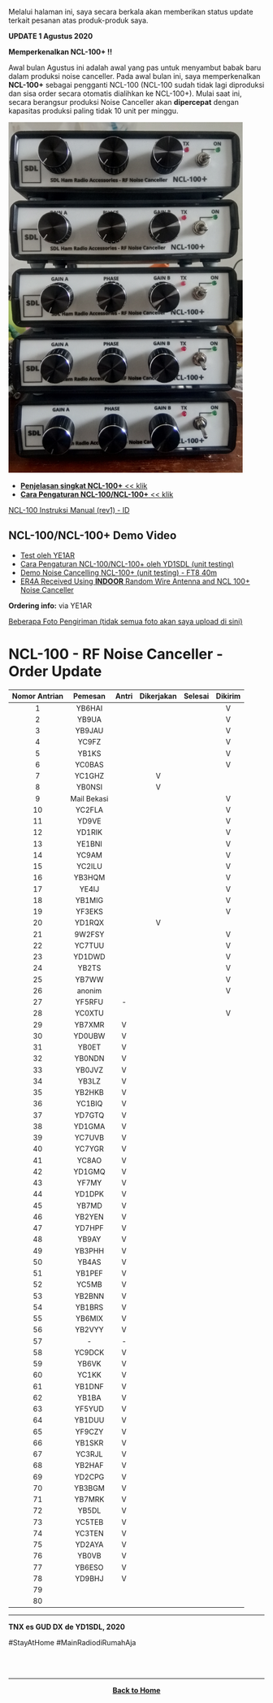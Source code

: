 Melalui halaman ini, saya secara berkala akan memberikan status update terkait pesanan atas produk-produk saya.

**UPDATE 1 Agustus 2020**

**Memperkenalkan NCL-100+ !!**

Awal bulan Agustus ini adalah awal yang pas untuk menyambut babak baru dalam produksi noise canceller. Pada awal bulan ini, saya memperkenalkan **NCL-100+** sebagai pengganti NCL-100 (NCL-100 sudah tidak lagi diproduksi dan sisa order secara otomatis dialihkan ke NCL-100+). Mulai saat ini, secara berangsur produksi Noise Canceller akan **dipercepat** dengan kapasitas produksi paling tidak 10 unit per minggu. 

<img src="./NCL-100+.jpg" width="461" height="690">

* [**Penjelasan singkat NCL-100+** << klik](../2020-08-01/2020-08-01.md)
* [**Cara Pengaturan NCL-100/NCL-100+** << klik](../2020-08-02/2020-08-02.md)

[NCL-100 Instruksi Manual (rev1) - ID](./NCL-100_Manual_rev1_ID.pdf)

## NCL-100/NCL-100+ Demo Video

* [Test oleh YE1AR](https://www.youtube.com/watch?v=0mTeQIkwuYI)
* [Cara Pengaturan NCL-100/NCL-100+ oleh YD1SDL (unit testing)](https://www.youtube.com/watch?v=hh-UnCXkkAk)
* [Demo Noise Cancelling NCL-100+ (unit testing) - FT8 40m](https://www.youtube.com/watch?v=3st1Q91vHDI)
* [ER4A Received Using **INDOOR** Random Wire Antenna and NCL 100+ Noise Canceller](https://www.youtube.com/watch?v=tYu9P_CExKg)

**Ordering info:** via YE1AR

[Beberapa Foto Pengiriman (tidak semua foto akan saya upload di sini)](./FotoKirim/FotoKirim.md)

# NCL-100 - RF Noise Canceller - Order Update

|Nomor Antrian|Pemesan|Antri|Dikerjakan|Selesai|Dikirim|
|:-----------:|:-----:|:---:|:--------:|:-----:|:-----:|
|1            |YB6HAI |      |          |       |   V   |
|2            |YB9UA  |      |          |       |   V   |
|3            |YB9JAU |      |          |       |   V   |
|4            |YC9FZ  |      |          |       |   V   |
|5            |YB1KS  |      |          |       |   V   |
|6            |YC0BAS |      |          |       |   V   |
|7            |YC1GHZ |      |    V     |       |       |
|8            |YB0NSI |      |    V     |       |       |
|9            |Mail Bekasi |     |          |       |   V   |
|10           |YC2FLA |     |          |       |   V   |
|11           |YD9VE  |     |          |       |   V   |
|12           |YD1RIK |     |          |       |   V   |
|13           |YE1BNI |     |          |       |   V   |
|14           |YC9AM  |     |          |       |   V   |
|15           |YC2ILU |     |          |       |   V   |
|16           |YB3HQM |     |          |       |   V   |
|17           |YE4IJ  |     |          |       |   V   |
|18           |YB1MIG |     |          |       |   V   |
|19           |YF3EKS |     |          |       |   V   |
|20           |YD1RQX |     |     V    |       |       |
|21           |9W2FSY |     |          |       |   V   |
|22           |YC7TUU |     |          |       |   V   |
|23           |YD1DWD |     |          |       |   V   |
|24           |YB2TS  |     |          |       |   V   |
|25           |YB7WW  |     |          |       |   V   |
|26           |anonim |     |          |       |   V   |
|27           |YF5RFU |  -  |          |       |       |
|28           |YC0XTU |     |          |       |   V   |
|29           |YB7XMR |  V  |          |       |       |
|30           |YD0UBW |  V  |          |       |       |
|31           |YB0ET  |  V  |          |       |       |
|32           |YB0NDN |  V  |          |       |       |
|33           |YB0JVZ |  V  |          |       |       |
|34           |YB3LZ  |  V  |          |       |       |
|35           |YB2HKB |  V  |          |       |       |
|36           |YC1BIQ |  V  |          |       |       |
|37           |YD7GTQ |  V  |          |       |       |
|38           |YD1GMA |  V  |          |       |       |
|39           |YC7UVB |  V  |          |       |       |
|40           |YC7YGR |  V  |          |       |       |
|41           |YC8AO  |  V  |          |       |       |
|42           |YD1GMQ |  V  |          |       |       |
|43           |YF7MY  |  V  |          |       |       |
|44           |YD1DPK |  V  |          |       |       |
|45           |YB7MD  |  V  |          |       |       |
|46           |YB2YEN |  V  |          |       |       |
|47           |YD7HPF |  V  |          |       |       |
|48           |YB9AY  |  V  |          |       |       |
|49           |YB3PHH |  V  |          |       |       |
|50           |YB4AS  |  V  |          |       |       |
|51           |YB1PEF |  V  |          |       |       |
|52           |YC5MB  |  V  |          |       |       |
|53           |YB2BNN |  V  |          |       |       |
|54           |YB1BRS |  V  |          |       |       |
|55           |YB6MIX |  V  |          |       |       |
|56           |YB2VYY |  V  |          |       |       |
|57           | -     |  -  |          |       |       |
|58           |YC9DCK |  V  |          |       |       |
|59           |YB6VK  |  V  |          |       |       |
|60           |YC1KK  |  V  |          |       |       |
|61           |YB1DNF |  V  |          |       |       |
|62           |YB1BA  |  V  |          |       |       |
|63           |YF5YUD |  V  |          |       |       |
|64           |YB1DUU |  V  |          |       |       |
|65           |YF9CZY |  V  |          |       |       |
|66           |YB1SKR |  V  |          |       |       |
|67           |YC3RJL |  V  |          |       |       |
|68           |YB2HAF |  V  |          |       |       |
|69           |YD2CPG |  V  |          |       |       |
|70           |YB3BGM |  V  |          |       |       |
|71           |YB7MRK |  V  |          |       |       |
|72           |YB5DL  |  V  |          |       |       |
|73           |YC5TEB |  V  |          |       |       |
|74           |YC3TEN |  V  |          |       |       |
|75           |YD2AYA |  V  |          |       |       |
|76           |YB0VB  |  V  |          |       |       |
|77           |YB6ESO |  V  |          |       |       |
|78           |YD9BHJ |  V  |          |       |       |
|79           |       |     |          |       |       |
|80           |       |     |          |       |       |


****

**TNX es GUD DX**
**de YD1SDL, 2020**

#StayAtHome #MainRadiodiRumahAja

<br><br>
****
<p align="center">
  <a href="https://handiko.github.io/MyBlog/"> <b>Back to Home</b> </a>
  <br>
</p>
